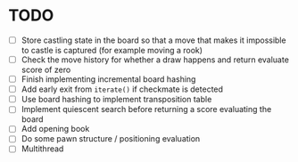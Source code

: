 # TODO

- [ ] Store castling state in the board so that a move that makes it impossible to castle is captured (for example moving a rook)
- [ ] Check the move history for whether a draw happens and return evaluate score of zero
- [ ] Finish implementing incremental board hashing
- [ ] Add early exit from `iterate()` if checkmate is detected
- [ ] Use board hashing to implement transposition table
- [ ] Implement quiescent search before returning a score evaluating the board
- [ ] Add opening book
- [ ] Do some pawn structure / positioning evaluation
- [ ] Multithread
